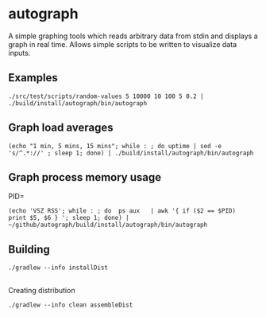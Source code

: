 # autograph


A simple graphing tools which reads arbitrary data from stdin and displays a graph in real time. Allows simple scripts to be written to visualize data inputs.



## Examples
```
./src/test/scripts/random-values 5 10000 10 100 5 0.2 | ./build/install/autograph/bin/autograph
```



## Graph load averages
```
(echo "1 min, 5 mins, 15 mins"; while : ; do uptime | sed -e 's/^.*://' ; sleep 1; done) | ./build/install/autograph/bin/autograph
```

## Graph process memory usage
PID=<process-id>
```
(echo 'VSZ RSS'; while : ; do  ps aux   | awk '{ if ($2 == $PID)  print $5, $6 } '; sleep 1; done) | ~/github/autograph/build/install/autograph/bin/autograph
```

## Building

```
./gradlew --info installDist
```

##

Creating distribution
```
./gradlew --info clean assembleDist
```
